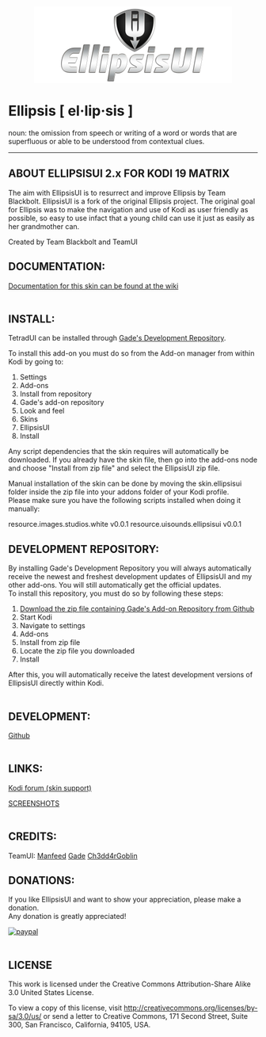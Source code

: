 <p align="center">
<img src="https://github.com/Ch3dd4rGoblin/skin.ellipsisui/blob/master/resources/clearlogo.png?raw=true" width="400" align="middle">
</p>

# Ellipsis [ el·lip·sis ]
noun: the omission from speech or writing of a word or words that are superfluous or able to be understood from contextual clues.

------------------------------------------------------------------------
## ABOUT ELLIPSISUI 2.x FOR KODI 19 MATRIX
The aim with EllipsisUI is to resurrect and improve Ellipsis by Team Blackbolt. EllipsisUI is a fork of the original Ellipsis project. The original goal for Ellipsis was to make the navigation and use of Kodi as user friendly as possible, so easy to use infact that a young child can use it just as easily as her grandmother can.
  
Created by Team Blackbolt and TeamUI 
<br>

## DOCUMENTATION:
[Documentation for this skin can be found at the wiki](https://github.com/Ch3dd4rGoblin/skin.ellipsisui/wiki)  
<br>

## INSTALL:
TetradUI can be installed through [Gade's Development Repository](https://github.com/gade01/repository.gade/blob/master/leia/repository.gade/repository.gade-2.1.1.zip?raw=true).

To install this add-on you must do so from the Add-on manager from within Kodi by going to:   
1. Settings   
2. Add-ons   
3. Install from repository   
4. Gade's add-on repository   
5. Look and feel   
6. Skins   
7. EllipsisUI   
8. Install

Any script dependencies that the skin requires will automatically be downloaded. If you already have the skin file, then go into the add-ons node and choose "Install from zip file" and select the EllipsisUI zip file.

Manual installation of the skin can be done by moving the skin.ellipsisui folder inside the zip file into your addons folder of your Kodi profile.  
Please make sure you have the following scripts installed when doing it manually: 

resource.images.studios.white v0.0.1
resource.uisounds.ellipsisui v0.0.1
<br>

## DEVELOPMENT REPOSITORY:  
By installing Gade's Development Repository you will always automatically receive the newest and freshest development updates of EllipsisUI and my other add-ons. You will still automatically get the official updates.  
To install this repository, you must do so by following these steps:  

1. [Download the zip file containing Gade's Add-on Repository from Github](https://github.com/gade01/repository.gade/raw/master/leia/repository.gade/repository.gade-2.1.1.zip)   
2. Start Kodi   
3. Navigate to settings   
4. Add-ons   
5. Install from zip file   
6. Locate the zip file you downloaded   
7. Install   

After this, you will automatically receive the latest development versions of EllipsisUI directly within Kodi.   
<br>

## DEVELOPMENT:
[Github](https://github.com/Ch3dd4rGoblin/skin.ellipsisui)  
<br>

## LINKS:
[Kodi forum (skin support)](https://forum.kodi.tv/showthread.php?tid=368248)

[SCREENSHOTS](https://imgur.com/a/G8yUtu6#ITyo1Hp)  
<br>

## CREDITS: 
TeamUI:
[Manfeed](https://forum.kodi.tv/member.php?action=profile&uid=81541)
[Gade](https://forum.kodi.tv/member.php?action=profile&uid=152411)
[Ch3dd4rGoblin](https://forum.kodi.tv/member.php?action=profile&uid=465378)
<br>

## DONATIONS:
If you like EllipsisUI and want to show your appreciation, please make a donation.  
Any donation is greatly appreciated!

[![paypal](https://www.paypalobjects.com/en_US/i/btn/btn_donate_LG.gif)](https://www.paypal.com/paypalme/manfeed)  
<br>

## LICENSE
This work is licensed under the Creative Commons Attribution-Share Alike 3.0 United States License.

To view a copy of this license, visit http://creativecommons.org/licenses/by-sa/3.0/us/ or send a letter to Creative Commons, 171 Second Street, Suite 300, San Francisco, California, 94105, USA.
<br>
